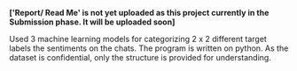 **['Report/ Read Me' is not yet uploaded as this project currently in the Submission phase. It will be uploaded soon]**

Used 3 machine learning models for categorizing  2 x 2  different target labels the sentiments on the chats. The program is written on python. As the dataset is confidential, only the structure is provided for understanding.
